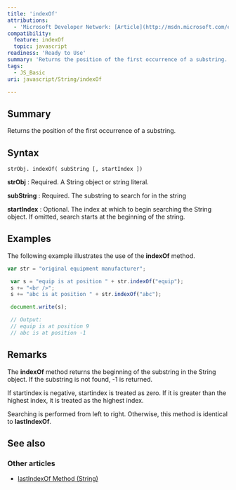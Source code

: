 ```yaml
---
title: 'indexOf'
attributions:
  - 'Microsoft Developer Network: [Article](http://msdn.microsoft.com/en-us/library/ie/53xtt423(v=vs.94).aspx)'
compatibility:
  feature: indexOf
  topic: javascript
readiness: 'Ready to Use'
summary: 'Returns the position of the first occurrence of a substring.'
tags:
  - JS_Basic
uri: javascript/String/indexOf

---
```

## Summary

Returns the position of the first occurrence of a substring.

## Syntax

    strObj. indexOf( subString [, startIndex ])

**strObj**
:   Required. A String object or string literal.

**subString**
:   Required. The substring to search for in the string

**startIndex**
:   Optional. The index at which to begin searching the String object. If omitted, search starts at the beginning of the string.

## Examples

The following example illustrates the use of the **indexOf** method.

``` js
var str = "original equipment manufacturer";

 var s = "equip is at position " + str.indexOf("equip");
 s += "<br />";
 s += "abc is at position " + str.indexOf("abc");

 document.write(s);

 // Output:
 // equip is at position 9
 // abc is at position -1
```

## Remarks

The **indexOf** method returns the beginning of the substring in the String object. If the substring is not found, -1 is returned.

If startindex is negative, startindex is treated as zero. If it is greater than the highest index, it is treated as the highest index.

Searching is performed from left to right. Otherwise, this method is identical to **lastIndexOf**.

## See also

### Other articles

-   [lastIndexOf Method (String)](/javascript/String/lastIndexOf)

